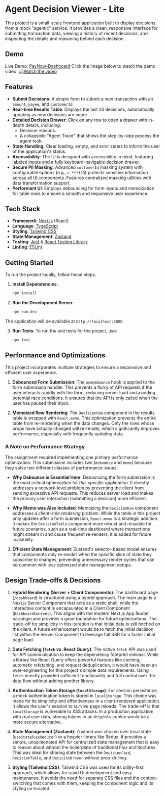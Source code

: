 # Agent Decision Viewer - Lite

This project is a small-scale frontend application built to display decisions from a mock "agentic" service. It provides a clean, responsive interface for submitting transaction data, viewing a history of recent decisions, and inspecting the details and reasoning behind each decision.

## Demo

Live Demo: [PayNow-Dashboard](https://paynow-dashboard.vercel.app/login)
Click the image below to watch the demo video: 
[![Watch the video](https://img.youtube.com/vi/GRD_sGzgawA/maxresdefault.jpg)](https://youtu.be/GRD_sGzgawA)
## Features

-   **Submit Decisions**: A simple form to submit a new transaction with an `amount`, `payee`, and `customerId`.
-   **Real-time Results Table**: Displays the last 20 decisions, automatically updating as new decisions are made.
-   **Detailed Decision Drawer**: Click on any row to open a drawer with in-depth details, including:
    -   Decision reasons.
    -   A collapsible "Agent Trace" that shows the step-by-step process the agent took.
-   **State Handling**: Clear loading, empty, and error states to inform the user of the application's status.
-   **Accessibility**: The UI is designed with accessibility in mind, featuring labeled inputs and a fully keyboard-navigable decision drawer.
-   **Secure PII Masking**: Advanced `customerId` masking system with configurable options (e.g., `c_***123`) protects sensitive information across all UI components. Features centralized masking utilities with data transformation support.
-   **Performant UI**: Employs debouncing for form inputs and memoization for table rows to ensure a smooth and responsive user experience.

## Tech Stack

-   **Framework**: [Next.js](https://nextjs.org/) (React)
-   **Language**: [TypeScript](https://www.typescriptlang.org/)
-   **Styling**: [Tailwind CSS](https://tailwindcss.com/)
-   **State Management**: [Zustand](https://github.com/pmndrs/zustand)
-   **Testing**: [Jest](https://jestjs.io/) & [React Testing Library](https://testing-library.com/docs/react-testing-library/intro/)
-   **Linting**: [ESLint](https://eslint.org/)

## Getting Started

To run the project locally, follow these steps.

1.  **Install Dependencies**:
    ```bash
    npm install
    ```

2.  **Run the Development Server**:
    ```bash
    npm run dev
    ```

The application will be available at `http://localhost:3000`.

3.  **Run Tests**:
    To run the unit tests for the project, use:
    ```bash
    npm test
    ```

## Performance and Optimizations

This project incorporates multiple strategies to ensure a responsive and efficient user experience.

1.  **Debounced Form Submission**: The `useDebounce` hook is applied to the form submission handler. This prevents a flurry of API requests if the user interacts rapidly with the form, reducing server load and avoiding potential race conditions. It ensures that the API is only called when the user has paused their input.

2.  **Memoized Row Rendering**: The `DecisionRow` component in the results table is wrapped with `React.memo`. This optimization prevents the entire table from re-rendering when the data changes. Only the rows whose props have actually changed will re-render, which significantly improves performance, especially with frequently updating data.

### A Note on Performance Strategy

The assignment required implementing one primary performance optimization. This submission includes two (`debounce` and `memo`) because they solve two different classes of performance issues.

-   **Why Debounce is Essential Here**: Debouncing the form submission is the most critical optimization for *this specific application*. It directly addresses a network-level problem by preventing the client from sending excessive API requests. This reduces server load and makes the primary user interaction (submitting a decision) more efficient.

-   **Why Memo was Also Included**: Memoizing the `DecisionRow` component addresses a *client-side rendering* problem. While the table in this project only updates after a form submission, `React.memo` is a strategic addition. It makes the `DecisionTable` component more robust and reusable for future scenarios, such as a real-time dashboard where transactions might stream in and cause frequent re-renders, it is added for future scalability.


3.  **Efficient State Management**: Zustand's selector-based model ensures that components only re-render when the specific slice of state they subscribe to changes, preventing unnecessary render cycles that can be common with less optimized state management setups.


## Design Trade-offs & Decisions

1.  **Hybrid Rendering (Server + Client Components)**: The dashboard page (`/dashboard`) is structured using a hybrid approach. The main page is a Next.js Server Component that acts as a static shell, while the interactive content is encapsulated in a Client Component (`DashboardContent`). This aligns with the modern Next.js App Router paradigm and provides a good foundation for future optimizations. The trade-off for simplicity in this iteration is that initial data is still fetched on the client. A future enhancement would be to fetch the initial decision list within the Server Component to leverage full SSR for a faster initial page load.

2.  **Data Fetching (`fetch` vs. React Query)**: The native `fetch` API was used for API communication to keep the dependency footprint minimal. While a library like React Query offers powerful features like caching, automatic refetching, and request deduplication, it would have been an over-engineering for this project's simple data requirements. Using `fetch` directly provided sufficient functionality and full control over the data flow without adding another library.

3.  **Authentication Token Storage (`localStorage`)**: For session persistence, a mock authentication token is stored in `localStorage`. This choice was made for its simplicity and effectiveness in a client-rendered application. It allows the user's session to survive page reloads. The trade-off is that `localStorage` is vulnerable to XSS attacks. In a production application with real user data, storing tokens in an `HttpOnly` cookie would be a more secure alternative.

4.  **State Management (Zustand)**: Zustand was chosen over local state (`useState`/`useReducer`) or a heavier library like Redux. It provides a simple, unopinionated API for centralized state management that is easy to reason about without the boilerplate of traditional Flux architectures. This was ideal for sharing state between the `DecisionCard`, `DecisionTable`, and `DecisionDrawer` without prop-drilling.

5.  **Styling (Tailwind CSS)**: Tailwind CSS was used for its utility-first approach, which allows for rapid UI development and easy maintenance. It avoids the need for separate CSS files and the context-switching that comes with them, keeping the component logic and its styling co-located.
